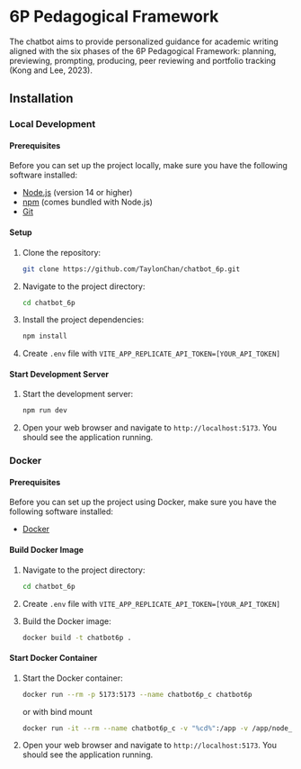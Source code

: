 # 6P Pedagogical Framework

The chatbot aims to provide personalized guidance for academic writing aligned with the six phases of the 6P Pedagogical Framework: planning, previewing, prompting, producing, peer reviewing and portfolio tracking (Kong and Lee, 2023).

## Installation

### Local Development

#### Prerequisites

Before you can set up the project locally, make sure you have the following software installed:

- [Node.js](https://nodejs.org/) (version 14 or higher)
- [npm](https://www.npmjs.com/) (comes bundled with Node.js)
- [Git](https://git-scm.com/)

#### Setup

1. Clone the repository:

   ```bash
   git clone https://github.com/TaylonChan/chatbot_6p.git
   ```

2. Navigate to the project directory:

   ```bash
   cd chatbot_6p
   ```

3. Install the project dependencies:

   ```bash
   npm install
   ```

4. Create `.env` file with `VITE_APP_REPLICATE_API_TOKEN=[YOUR_API_TOKEN]`

#### Start Development Server

1. Start the development server:

   ```bash
   npm run dev
   ```

2. Open your web browser and navigate to `http://localhost:5173`. You should see the application running.

### Docker

#### Prerequisites

Before you can set up the project using Docker, make sure you have the following software installed:

- [Docker](https://www.docker.com/)

#### Build Docker Image

1. Navigate to the project directory:

   ```bash
   cd chatbot_6p
   ```

2. Create `.env` file with `VITE_APP_REPLICATE_API_TOKEN=[YOUR_API_TOKEN]`

3. Build the Docker image:

   ```bash
   docker build -t chatbot6p .
   ```

#### Start Docker Container

1. Start the Docker container:

   ```bash
   docker run --rm -p 5173:5173 --name chatbot6p_c chatbot6p
   ```
   or with bind mount
   ```bash
   docker run -it --rm --name chatbot6p_c -v "%cd%":/app -v /app/node_modules -p 5173:5173 chatbot6p
   ```

2. Open your web browser and navigate to `http://localhost:5173`. You should see the application running.